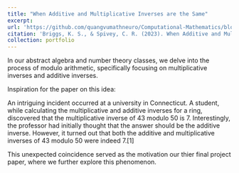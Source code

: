 ```yaml
---
title: "When Additive and Multiplicative Inverses are the Same"
excerpt:
url: 'https://github.com/quangvumathneuro/Computational-Mathematics/blob/main/When_addtitive_inverse_and_multiplicative_inverse_are_the_same.ipynb'
citation: 'Briggs, K. S., & Spivey, C. R. (2023). When Additive and Multiplicative Inverses are the Same. Mathematics Magazine, 96(3), 299–307.'
collection: portfolio
---
```


In our abstract algebra and number theory classes, we delve into the process of modulo arithmetic, specifically focusing on multiplicative inverses and additive inverses.

Inspiration for the paper on this idea:

An intriguing incident occurred at a university in Connecticut. A student, while calculating the multiplicative and additive inverses for a ring, discovered that the multiplicative inverse of 43 modulo 50 is 7. Interestingly, the professor had initially thought that the answer should be the additive inverse. However, it turned out that both the additive and multiplicative inverses of 43 modulo 50 were indeed 7.[1]

This unexpected coincidence served as the motivation our thier final project paper, where we further explore this phenomenon.

